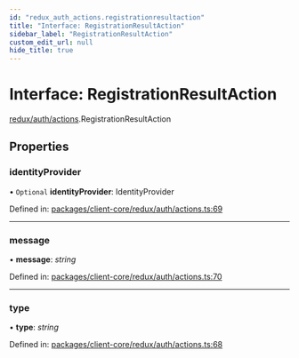 ```yaml
---
id: "redux_auth_actions.registrationresultaction"
title: "Interface: RegistrationResultAction"
sidebar_label: "RegistrationResultAction"
custom_edit_url: null
hide_title: true
---
```


# Interface: RegistrationResultAction

[redux/auth/actions](../modules/redux_auth_actions.md).RegistrationResultAction

## Properties

### identityProvider

• `Optional` **identityProvider**: IdentityProvider

Defined in: [packages/client-core/redux/auth/actions.ts:69](https://github.com/xr3ngine/xr3ngine/blob/56376a778/packages/client-core/redux/auth/actions.ts#L69)

___

### message

• **message**: *string*

Defined in: [packages/client-core/redux/auth/actions.ts:70](https://github.com/xr3ngine/xr3ngine/blob/56376a778/packages/client-core/redux/auth/actions.ts#L70)

___

### type

• **type**: *string*

Defined in: [packages/client-core/redux/auth/actions.ts:68](https://github.com/xr3ngine/xr3ngine/blob/56376a778/packages/client-core/redux/auth/actions.ts#L68)
